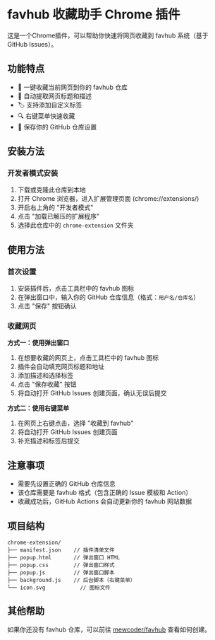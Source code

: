 # favhub 收藏助手 Chrome 插件

这是一个Chrome插件，可以帮助你快速将网页收藏到 favhub 系统（基于 GitHub Issues）。

## 功能特点

- 🔖 一键收藏当前网页到你的 favhub 仓库
- 📝 自动提取网页标题和描述
- 🏷️ 支持添加自定义标签
- 🔍 右键菜单快速收藏
- 💾 保存你的 GitHub 仓库设置

## 安装方法

### 开发者模式安装

1. 下载或克隆此仓库到本地
2. 打开 Chrome 浏览器，进入扩展管理页面 (chrome://extensions/)
3. 开启右上角的 "开发者模式"
4. 点击 "加载已解压的扩展程序"
5. 选择此仓库中的 `chrome-extension` 文件夹

## 使用方法

### 首次设置

1. 安装插件后，点击工具栏中的 favhub 图标
2. 在弹出窗口中，输入你的 GitHub 仓库信息（格式：`用户名/仓库名`）
3. 点击 "保存" 按钮确认

### 收藏网页

**方式一：使用弹出窗口**

1. 在想要收藏的网页上，点击工具栏中的 favhub 图标
2. 插件会自动填充网页标题和地址
3. 添加描述和选择标签
4. 点击 "保存收藏" 按钮
5. 将自动打开 GitHub Issues 创建页面，确认无误后提交

**方式二：使用右键菜单**

1. 在网页上右键点击，选择 "收藏到 favhub"
2. 将自动打开 GitHub Issues 创建页面
3. 补充描述和标签后提交

## 注意事项

- 需要先设置正确的 GitHub 仓库信息
- 该仓库需要是 favhub 格式（包含正确的 Issue 模板和 Action）
- 收藏成功后，GitHub Actions 会自动更新你的 favhub 网站数据

## 项目结构

```
chrome-extension/
├── manifest.json    // 插件清单文件
├── popup.html       // 弹出窗口 HTML
├── popup.css        // 弹出窗口样式
├── popup.js         // 弹出窗口脚本
├── background.js    // 后台脚本（右键菜单）
└── icon.svg           // 图标文件
```

## 其他帮助

如果你还没有 favhub 仓库，可以前往 [mewcoder/favhub](https://github.com/mewcoder/favhub) 查看如何创建。 